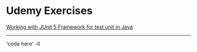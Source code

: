 # Udemy Exercises
[Working with JUnit 5 Framework for test unit in Java](https://github.com/TedyIsBack/Udemy-Exercises/tree/main/JUnit5_challange)
***
'code here' -ll
